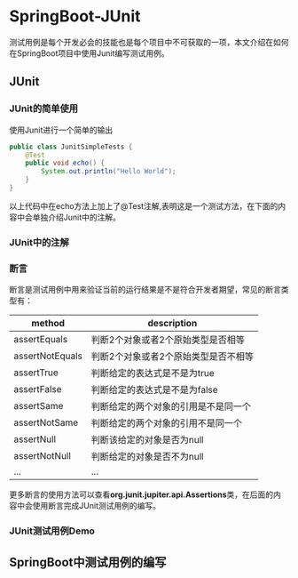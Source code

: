# SpringBoot-JUnit
  测试用例是每个开发必会的技能也是每个项目中不可获取的一项，本文介绍在如何在SpringBoot项目中使用Junit编写测试用例。
## JUnit

### JUnit的简单使用
使用Junit进行一个简单的输出
```java
public class JunitSimpleTests {
    @Test
    public void echo() {
        System.out.println("Hello World");
    }
}
```
以上代码中在echo方法上加上了@Test注解,表明这是一个测试方法，在下面的内容中会单独介绍Junit中的注解。

### JUnit中的注解

### 断言
  断言是测试用例中用来验证当前的运行结果是不是符合开发者期望，常见的断言类型有：

| method          | description                          |
| --------------- | ------------------------------------ |
| assertEquals    | 判断2个对象或者2个原始类型是否相等   |
| assertNotEquals | 判断2个对象或者2个原始类型是否不相等 |
| assertTrue      | 判断给定的表达式是不是为true         |
| assertFalse     | 判断给定的表达式是不是为false        |
| assertSame      | 判断给定的两个对象的引用是不是同一个 |
| assertNotSame   | 判断给定的两个对象的引用不是同一个   |
| assertNull      | 判断该给定的对象是否为null           |
| assertNotNull   | 判断给定的对象是否不为null           |
| ...             | ...                                  |

  更多断言的使用方法可以查看**org.junit.jupiter.api.Assertions**类，在后面的内容中会使用断言完成JUnit测试用例的编写。

### JUnit测试用例Demo

### 

## SpringBoot中测试用例的编写

